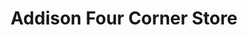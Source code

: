 ---
title: "Addison Four Corner Store"
url: /addison/addison-four-corner-store/
shop: convenience
---